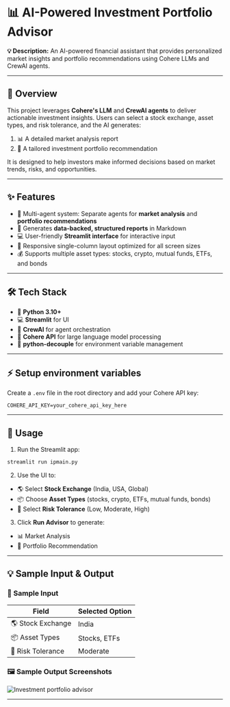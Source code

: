 

# 📊 AI-Powered Investment Portfolio Advisor

**💡 Description:**
An AI-powered financial assistant that provides personalized market insights and portfolio recommendations using Cohere LLMs and CrewAI agents.

---

## 📝 Overview

This project leverages **Cohere's LLM** and **CrewAI agents** to deliver actionable investment insights. Users can select a stock exchange, asset types, and risk tolerance, and the AI generates:

1. 📊 A detailed market analysis report
2. 💼 A tailored investment portfolio recommendation

It is designed to help investors make informed decisions based on market trends, risks, and opportunities.

---

## ✨ Features

* 🤖 Multi-agent system: Separate agents for **market analysis** and **portfolio recommendations**
* 📑 Generates **data-backed, structured reports** in Markdown
* 💻 User-friendly **Streamlit interface** for interactive input
* 📱 Responsive single-column layout optimized for all screen sizes
* 💰 Supports multiple asset types: stocks, crypto, mutual funds, ETFs, and bonds

---

## 🛠️ Tech Stack

* 🐍 **Python 3.10+**
* 💻 **Streamlit** for UI
* 🤖 **CrewAI** for agent orchestration
* 🧠 **Cohere API** for large language model processing
* 🔐 **python-decouple** for environment variable management

---

## ⚡ Setup environment variables

Create a `.env` file in the root directory and add your Cohere API key:

```env
COHERE_API_KEY=your_cohere_api_key_here
```

---

## 🚀 Usage

1. Run the Streamlit app:

```bash
streamlit run ipmain.py
```

2. Use the UI to:

* 🌎 Select **Stock Exchange** (India, USA, Global)
* 📦 Choose **Asset Types** (stocks, crypto, ETFs, mutual funds, bonds)
* 🎯 Select **Risk Tolerance** (Low, Moderate, High)

3. Click **Run Advisor** to generate:

* 📊 Market Analysis
* 💼 Portfolio Recommendation

---

## 💡 Sample Input & Output

### 🔹 Sample Input

| Field             | Selected Option |
| ----------------- | --------------- |
| 🌎 Stock Exchange | India           |
| 📦 Asset Types    | Stocks, ETFs    |
| 🎯 Risk Tolerance | Moderate        |

### 🖼️ Sample Output Screenshots
![Investment portfolio advisor](https://github.com/user-attachments/assets/78f86f1c-db47-4235-8f4e-6a9249e92843)


---

